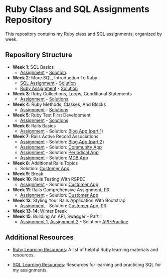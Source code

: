 # Ruby Class and SQL Assignments Repository

This repository contains my Ruby class and SQL assignments, organized by week.

## Repository Structure

- **Week 1**: SQL Basics
  - [Assignment](ruby/week-01/assignment.txt) - [Solution](ruby/week-01/solutions.sql).
- **Week 2**: More SQL, Introduction To Ruby
  - [SQL Assignment](ruby/week-02/sql/assignment.txt) - [Solution](ruby/week-02/sql/solutions.sql)
  - [Ruby Assignment](ruby/week-02/ruby/assignment.md) - [Solution](ruby/week-02/ruby/solution.rb)
- **Week 3**: Ruby Collections, Loops, Conditional Statements
  - [Assignment](ruby/week-03/assignment.md) - [Solutions](ruby/week-03/solutions).
- **Week 4**: Ruby Methods, Classes, And Blocks
  - [Assignment](ruby/week-04/assignment.md) - [Solutions](ruby/week-04/solutions).
- **Week 5**: Ruby Test First Development
  - [Assignment](ruby/week-05/README.md) - [Solutions](ruby/week-05)
- **Week 6**: Rails Basics
  - [Assignment](rails/section-03/blog/README.md) - Solution: [Blog App (part 1)](rails/section-03/blog)
- **Week 7**: Rails Active Record Associations
  - [Assignment](rails/section-03/blog/README.md) - Solution: [Blog App (part 2)](rails/section-03/blog)
  - [Assignment](rails/section-03/community/README.md) - Solution: [Community App](rails/section-03/community)
  - [Assignment](rails/section-03/periodical/README.md) - Solution: [Periodical App](rails/section-03/periodical)
  - [Assignment](rails/section-03/mdb/README.md) - Solution: [MDB App](rails/section-03/mdb)
- **Week 8**: Additional Rails Topics
  - Solution: [Customer App](rails/section-04/customer)
- **Week 9**: Break
- **Week 10**: Rails Testing With RSPEC
  - [Assignment](https://learn.codethedream.org/rails-basic-skills-rspec/) - Solution: [Customer App](rails/section-04/customer)
- **Week 11**: Rails Comprehensive Assignment, [PR](https://github.com/akabishau/CTD-Ruby-Class/pull/13)
  - [Assignment](https://learn.codethedream.org/rails-comprehensive-assignment-2/) - Solution: [Customer App](rails/section-04/customer)
- **Week 12**: Styling Your Rails Application With Bootstrap
  - [Assignment](https://learn.codethedream.org/styling-your-rails-7-application-with-bootstrap-2/) - Solution: [Customer App](rails/section-04/customer), [PR](https://github.com/akabishau/CTD-Ruby-Class/pull/14)
- **Week 13-14**: Winter Break
- **Week 15**: Building An API, Swagger - Part 1
  - [Assignment 1](https://learn.codethedream.org/rest-introduction-and-authentication-2/), [Assignment 2](https://learn.codethedream.org/more-rest-apis-2/) - Solution: [API-Practice](rails/section-04/api-practice)


## Additional Resources

- [Ruby Learning Resources](./ruby-resources.md): A list of helpful Ruby learning materials and resources.

- [SQL Learning Resources](./sql-resources.md): Resources for learning and practicing SQL for my assignments.

